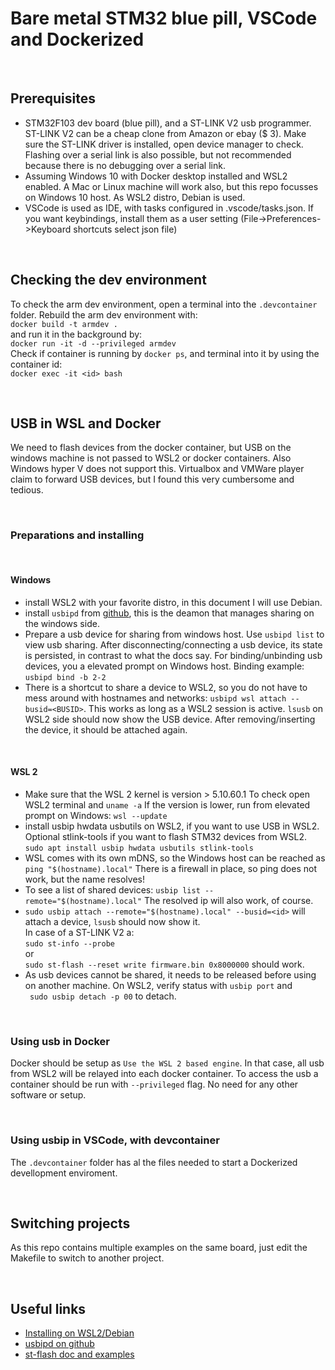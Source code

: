 # Bare metal STM32 blue pill, VSCode and Dockerized

&nbsp;
## Prerequisites
- STM32F103 dev board (blue pill), and a ST-LINK V2 usb programmer. ST-LINK V2 can be a cheap clone from Amazon or ebay ($ 3). Make sure the ST-LINK driver is installed, open device manager to check. Flashing over a serial link is also possible, but not recommended because there is no debugging over a serial link.
- Assuming Windows 10 with Docker desktop installed and WSL2 enabled. A Mac or Linux machine will work also, but this repo focusses on Windows 10 host. As WSL2 distro, Debian is used.
- VSCode is used as IDE, with tasks configured in .vscode/tasks.json. 
If you want keybindings, install them as a user setting (File->Preferences->Keyboard shortcuts select json file)

&nbsp;
## Checking the dev environment
To check the arm dev environment, open a terminal into the ```.devcontainer``` folder. Rebuild the arm dev environment with:  
 ```docker build -t armdev . ```   
and run it in the background by:   
```docker run -it -d --privileged armdev```  
Check if container is running by ```docker ps```, and terminal into it by using the container id:   
```docker exec -it <id> bash```

&nbsp;
## USB in WSL and Docker
We need to flash devices from the docker container, but USB on the windows machine is not passed to WSL2 or docker containers. Also Windows hyper V does not support this. Virtualbox and VMWare player claim to forward USB devices, but I found this very cumbersome and tedious.

&nbsp;
### Preparations and installing 

&nbsp;
#### Windows
- install WSL2 with your favorite distro, in this document I will use Debian.
- install ```usbipd``` from [github](https://github.com/dorssel/usbipd-win/releases/tag/v1.3.0), this is the deamon that manages sharing on the windows side.
- Prepare a usb device for sharing from windows host. Use ```usbipd list``` to view usb sharing. After disconnecting/connecting a usb device, its state is persisted, in contrast to what the docs say. For binding/unbinding usb devices, you a elevated prompt on Windows host. Binding example:   
```usbipd bind -b 2-2```
- There is a shortcut to share a device to WSL2, so you do not have to mess around with hostnames and networks: ```usbipd wsl attach --busid=<BUSID>```. This works as long as a WSL2 session is active. ```lsusb``` on WSL2 side should now show the USB device. After removing/inserting the device, it should be attached again.

&nbsp;
#### WSL 2
- Make sure that the WSL 2 kernel is version > 5.10.60.1 To check open WSL2 terminal and ```uname -a``` If the version is lower, run from elevated prompt on Windows: ```wsl --update```
- install usbip hwdata usbutils on WSL2, if you want to use USB in WSL2. Optional stlink-tools if you want to flash STM32 devices from WSL2.   
```sudo apt install usbip hwdata usbutils stlink-tools```
- WSL comes with its own mDNS, so the Windows host can be reached as ```ping "$(hostname).local"``` There is a firewall in place, so ping does not work, but the name resolves!
- To see a list of shared devices: ```usbip list --remote="$(hostname).local"``` The resolved ip will also work, of course.
- ```sudo usbip attach --remote="$(hostname).local" --busid=<id>``` will attach a device, ```lsusb``` should now show it.   
In case of a ST-LINK V2 a:   
 ```sudo st-info --probe```  
or   
```sudo st-flash --reset write firmware.bin 0x8000000``` should work.
- As usb devices cannot be shared, it needs to be released before using on another machine. On WSL2, verify status with ```usbip port``` and   
``` sudo usbip detach -p 00``` to detach.

&nbsp;
### Using usb in Docker
Docker should be setup as ```Use the WSL 2 based engine```. In that case, all usb from WSL2 will be relayed into each docker container. To access the usb a container should be run with ```--privileged``` flag. No need for any other software or setup.

&nbsp;
### Using usbip in VSCode, with devcontainer
The ```.devcontainer``` folder has al the files needed to start a Dockerized devellopment enviroment.

&nbsp;
## Switching projects
As this repo contains multiple examples on the same board, just edit the Makefile to switch to another project.

&nbsp;
## Useful links
- [Installing on WSL2/Debian](https://superuser.com/questions/1686414/e-unable-to-locate-package-linux-tools-5-4-0-77-generic-on-wsl-debian-11)
- [usbipd on github](https://github.com/dorssel/usbipd-win)
- [st-flash doc and examples](https://www.mankier.com/1/st-flash)

